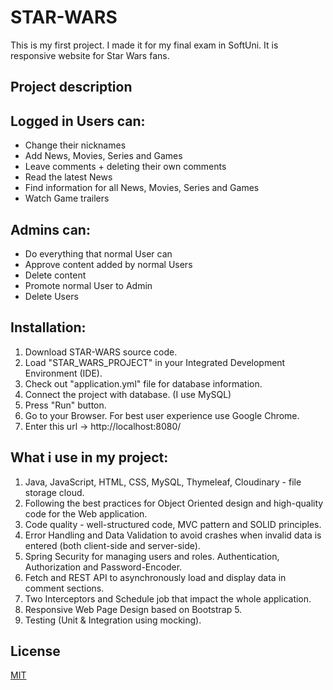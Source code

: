 # STAR-WARS

This is my first project. I made it for my final exam in SoftUni. It is responsive website for Star Wars fans.

## Project description


## Logged in Users can:
- Change their nicknames
- Add News, Movies, Series and Games
- Leave comments + deleting their own comments
- Read the latest News
- Find information for all News, Movies, Series and Games
- Watch Game trailers

## Admins can:
- Do everything that normal User can
- Approve content added by normal Users
- Delete content
- Promote normal User to Admin
- Delete Users

## Installation:
1. Download STAR-WARS source code.
2. Load "STAR_WARS_PROJECT" in your Integrated Development Environment (IDE).
3. Check out "application.yml" file for database information.
4. Connect the project with database. (I use MySQL)
5. Press "Run" button.
6. Go to your Browser. For best user experience use Google Chrome.
7. Enter this url -> http://localhost:8080/

## What i use in my project:
1. Java, JavaScript, HTML, CSS, MySQL, Thymeleaf, Cloudinary - file storage cloud.
2. Following the best practices for Object Oriented design and high-quality code for
the Web application.
3. Code quality - well-structured code, MVC pattern and SOLID principles.
4. Error Handling and Data Validation to avoid crashes when invalid data is entered
(both client-side and server-side).
5. Spring Security for managing users and roles. Authentication, Authorization and
Password-Encoder.
6. Fetch and REST API to asynchronously load and display data in comment
sections.
7. Two Interceptors and Schedule job that impact the whole application.
8. Responsive Web Page Design based on Bootstrap 5.
9. Testing (Unit & Integration using mocking).

## License
[MIT](https://choosealicense.com/licenses/mit/)

